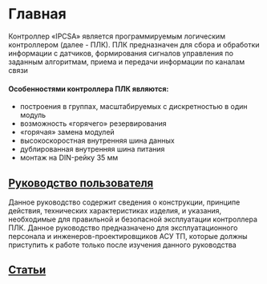 # Главная
Контроллер «IPCSA» является программируемым логическим контроллером (далее - ПЛК). ПЛК предназначен для сбора и обработки информации с датчиков, формирования сигналов управления по заданным алгоритмам, приема и передачи информации по каналам связи 
#### Особенностями контроллера ПЛК являются:  
* построения в группах, масштабируемых с дискретностью в один модуль
* возможность «горячего» резервирования
* «горячая» замена модулей
* высокоскоростная внутренняя шина данных 
* дублированная внутренняя шина питания 
* монтаж на DIN-рейку 35 мм 

## [Руководство пользователя](user_manual/basic_nformation.md)  
Данное руководство содержит сведения о конструкции, принципе действия, технических характеристиках изделия, и указания, необходимые для правильной и безопасной эксплуатации контроллера ПЛК.
Данное руководство предназначено для эксплуатационного персонала и инженеров-проектировщиков АСУ ТП, которые должны приступить к работе только после изучения данного руководства

## [Статьи](blog/index.md)

